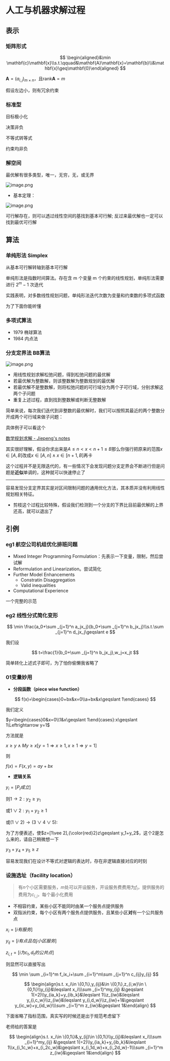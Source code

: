 # 人工与机器求解过程

## 表示

### 矩阵形式

$$
\begin{aligned}&\min \mathbf{c}\mathbf{x}\\s.t.\qquad&\mathbf{A}\mathbf{x}=\mathbf{b}\\&\mathbf{x}\geq\mathbf{0}\end{aligned}
$$

$\mathbf A=(a_{i,j})_{m\times n}$，且$\mathrm{rank}\mathbf A =m$

假设左边小，则有冗余约束

### 标准型

目标极小化

决策非负

不等式转等式

约束均非负

### 解空间

最优解有很多类型，唯一，无穷，无，或无界

![image.png](%E4%BA%BA%E5%B7%A5%E4%B8%8E%E6%9C%BA%E5%99%A8%E6%B1%82%E8%A7%A3%E8%BF%87%E7%A8%8B%20109dec152e1d80eeb142ee34f746544e/image.png)

- 基本定理：

![image.png](%E4%BA%BA%E5%B7%A5%E4%B8%8E%E6%9C%BA%E5%99%A8%E6%B1%82%E8%A7%A3%E8%BF%87%E7%A8%8B%20109dec152e1d80eeb142ee34f746544e/image%201.png)

可行解存在，则可以透过线性空间的基找到基本可行解; 反过来最优解也一定可以找到最优可行解

## 算法

### 单纯形法 Simplex

从基本可行解转轴到基本可行解

单纯形法是指数时间算法。存在含 m 个变量 m 个约束的线性规划，单纯形法需要进行 $2^m−1$ 次迭代

实践表明，对多数线性规划问题，单纯形法迭代次数为变量和约束数的多项式函数

为了下面你能听懂

### 多项式算法

- 1979 椭球算法
- 1984 内点法

### 分支定界法 BB算法

![image.png](%E4%BA%BA%E5%B7%A5%E4%B8%8E%E6%9C%BA%E5%99%A8%E6%B1%82%E8%A7%A3%E8%BF%87%E7%A8%8B%20109dec152e1d80eeb142ee34f746544e/image%202.png)

- 用线性规划求解松弛问题，得到松弛问题的最优解
- 若最优解为整数解，则该整数解为整数规划的最优解
- 若最优解不是整数解，则将松弛问题的可行域分为两个子可行域，分别求解这两个子问题
- 重复上述过程，直到找到整数解或判断无整数解

简单来说，每次我们迭代到非整数的最优解时，我们可以按照其最近的两个整数分开成两个可行域来做子问题：

具体例子可以看这个

[数学规划求解 - Jiepeng's notes](https://note.jiepeng.tech/Fundemental/Mathematical-Modeling/21-Solve/#_12)

其实很好理解，假设你求出来是$A\leqslant n< x<n+1\leqslant B$那么你强行把原来的范围$x\in [A,B]$改成$x\in [A,n]\wedge x\in [n+1,B]$再卡

这个过程并不是无限迭代的，有一些情况下会发现问题分支定界会不断进行但是问题是**近似**单调的，这种就可以快速停止了

---

容易发现分支定界其实是对区间限制问题的通用优化方法，其本质并没有利用线性规划相关特征。

- 剪枝这个过程比较特殊，假设我们检测到一个分支的下界比目前最优解的上界还高，就可以退出了

### 

## 引例

### eg1 航空公司机组优化排班问题

- Mixed Integer Programming Formulation：先表示一下变量，限制，然后尝试解
- Reformulation and Linearization。尝试简化
- Further Model Enhancements
    - Constratin Disaggregation
    - Valid inequalities
- Computational Experience

一个完整的示范

### eg2 线性分式简化变形

$$
\min \frac{a_0+\sum _{j=1}^n a_jx_j}{b_0+\sum _{j=1}^n b_jx_j}\\s.t.\sum _{j=1}^n d_jx_j\geqslant e 
$$

我们设

$$
t=\frac{1}{b_0+\sum _{j=1}^n b_jx_j},w_j=x_jt
$$

简单转化上述式子即可，为了怕你偷懒我省略了

### 01变量妙用

- **分段函数（piece wise function）**

$$
f(x)=\begin{cases}0+bx&x=0\\a+bx&x\geqslant 1\end{cases}
$$

我们定义

$y=\begin{cases}0&x=0\\1&x\geqslant 1\end{cases}:x\geqslant 1\Leftrightarrow y=1$

方法就是

$x\geqslant y\wedge My\geqslant x[y=1\Rightarrow x\geqslant 1,x\geqslant 1\Rightarrow y=1]$ 

则

$f(x)=F(x,y)=ay+bx$

- **逻辑关系**

$y_i=[P_i成立]$

则$1\to 2:y_2\geqslant y_1$

或$1\vee 2:y_1+y_2\geqslant 1$

或$(1\vee2)\to (3\vee 4\vee 5):$

为了方便表述，使$z=[1\vee 2],{\color{red}2}z\geqslant y_1+y_2$，这个2是怎么来的，请自己稍微想一下

$y_3+y_4+y_5\geqslant z$

容易发现我们在设计不等式对逻辑的表达时，存在非逻辑直接对应的时刻

### 设施选址（facility location）

> 有$n$个小区需要服务，$m$处可以开设服务，开设服务费费用为$f_i$，提供服务的费用为$c_{i,j}$，每个最小化费用
- 不相容约束，某些小区不能同时由某一个服务点提供服务
- 双指派约束，每个小区有两个服务点提供服务，且某些小区**对**有一个公共服务点
> 

$x_i=[i有服务]$

$y_{ij}=[i有点且在j小区服务]$

$z_{i,t}=[i为c_t,d_t的公共点]$

则显然可以直接写出

$$
\min \sum _{i=1}^m f_ix_i+\sum _{i=1}^m\sum _{j=1}^n c_{ij}y_{ij}
$$

$$
\begin{align}s.t. x_i\in \{0,1\},y_{ij}&\in \{0,1\},z_{i,w}\in \{0,1\}\\y_{ij}&\leqslant x_i\\\sum _{i=1}^my_{ij} &\geqslant 1(=2)\\y_{ia_k}+y_{ib_k}&\leqslant 1\\z_{iw}&\leqslant y_{i,c_w}\\z_{iw}&\leqslant y_{i,d_w}\\z_{iw}+1&\geqslant y_{ic_w}+y_{id_w}\\\sum _{i=1}^m z_{iw}&\geqslant 1&\end{align}
$$

下面省略了指标范围，真实写的时候还是出于规范考虑留下

老师给的答案是

$$
\begin{align}s.t. x_i\in \{0,1\}&,y_{ij}\in \{0,1\}\\y_{ij}&\leqslant x_i\\\sum _{i=1}^my_{ij} &\geqslant 1(=2)\\y_{ia_k}+y_{ib_k}&\leqslant 1\\x_{i_1c_w}+x_{i_2c_w}&\geqslant x_{i_1d_w}+x_{i_2d_w}-1\\\sum _{i=1}^m z_{iw}&\geqslant 1&\end{align}
$$